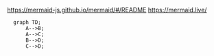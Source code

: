 https://mermaid-js.github.io/mermaid/#/README
https://mermaid.live/

```mermaid
  graph TD;
      A-->B;
      A-->C;
      B-->D;
      C-->D;
```
